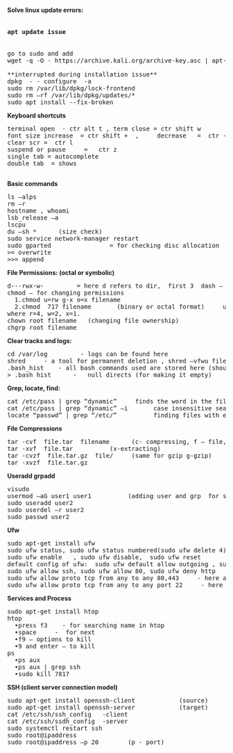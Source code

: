 **Solve linux update errors:**
<pre>
<h4>apt update issue</h4>
go to sudo and add
wget -q -O - https://archive.kali.org/archive-key.asc | apt-key add

**interrupted during installation issue**
dpkg  - - configure  -a   
sudo rm /var/lib/dpkg/lock-frontend        
sudo rm –rf /var/lib/dpkg/updates/*
sudo apt install --fix-broken
</pre>



**Keyboard shortcuts**
<pre>
terminal open  - ctr alt t , term close = ctr shift w
font size increase  = ctr shift +  ,     decrease   =  ctr -
clear scr =  ctr l
suspend or pause     =   ctr z
single tab = autocomplete
double tab  = shows

</pre>

**Basic commands**
<pre>
ls –alps
rm –r
hostname , whoami
lsb_release –a
lscpu
du –sh *      (size check)
sudo service network-manager restart	
sudo gparted                = for checking disc allocation
>= overwrite
>>= append
</pre>


**File Permissions: (octal or symbolic)**
<pre>
d---rwx-w-         = here d refers to dir,  first 3  dash – owner perm, second 3 dash – group perm , next 3 dash – all other users perm
chmod – for changing permissions
  1.chmod u=rw g-x o=x filename
  2.chmod  717 filename       (binary or octal format)     use –r for recursive dir.
where r=4, w=2, x=1.
chown root filename   (changing file ownership)
chgrp root filename
</pre>

**Clear tracks and logs:**
<pre>
cd /var/log         - logs can be found here
shred     - a tool for permanent deletion , shred –vfwu filename    (permanently deletes any file using overwriting 01 method) 
.bash_hist    - all bash commands used are stored here (should be deleted using shred)
> .bash_hist      -   null directs (for making it empty)
</pre>

**Grep, locate, find:**
<pre>
cat /etc/pass | grep “dynamic”     finds the word in the file
cat /etc/pass | grep “dynamic” –i       case insensitive search
locate “passwd” | grep “/etc/”          finding files with ease
</pre>

**File Compressions**
<pre>
tar -cvf  file.tar  filename      (c- compressing, f – file, v -verbose) 
tar -xvf  file.tar          (x-extracting)
tar -cvzf  file.tar.gz  file/     (same for gzip g-gzip)
tar -xvzf  file.tar.gz  
</pre>

**Useradd grpadd**
<pre>
visudo
usermod –aG user1 user1          (adding user and grp  for sudo cmds)
sudo useradd user2
sudo userdel –r user2
sudo passwd user2
</pre>

**Ufw**  
<pre>
sudo apt-get install ufw
sudo ufw status, sudo ufw status numbered(sudo ufw delete 4)
sudo ufw enable   , sudo ufw disable,  sudo ufw reset
default config of ufw:  sudo ufw default allow outgoing , sudo ufw default deny incoming
sudo ufw allow ssh, sudo ufw allow 80, sudo ufw deny http
sudo ufw allow proto tcp from any to any 80,443     - here any is any ipaddress 
sudo ufw allow proto tcp from any to any port 22     - here any is any ipaddress  any port is port
</pre>

**Services and Process**
<pre>
sudo apt-get install htop
htop
  •press f3    - for searching name in htop 
  •space     -  for next
  •f9 – options to kill
  •9 and enter – to kill
ps
  •ps aux   
  •ps aux | grep ssh
  •sudo kill 7817
</pre>

**SSH         (client server connection model)**
<pre>
sudo apt-get install openssh-client            (source)
sudo apt-get install openssh-server            (target)
cat /etc/ssh/ssh_config   -client
cat /etc/ssh/ssdh_config  -server
sudo systemctl restart ssh
sudo root@ipaddress
sudo root@ipaddress –p 20        (p - port)
</pre>







